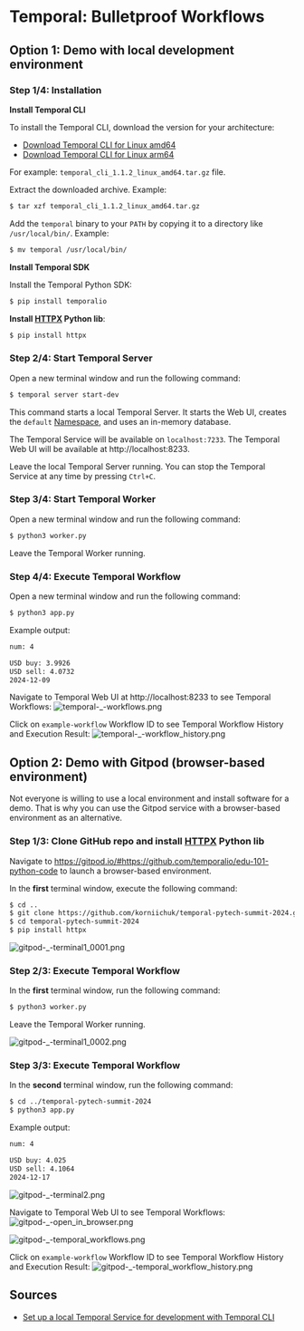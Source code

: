 # Temporal: Bulletproof Workflows

## Option 1: Demo with local development environment
### Step 1/4: Installation
**Install Temporal CLI**

To install the Temporal CLI, download the version for your architecture:
- [Download Temporal CLI for Linux amd64](https://temporal.download/cli/archive/latest?platform=linux&arch=amd64)
- [Download Temporal CLI for Linux arm64](https://temporal.download/cli/archive/latest?platform=linux&arch=arm64)

For example: `temporal_cli_1.1.2_linux_amd64.tar.gz` file.

Extract the downloaded archive. Example:
```sh
$ tar xzf temporal_cli_1.1.2_linux_amd64.tar.gz
```

Add the `temporal` binary to your `PATH` by copying it to a directory like `/usr/local/bin/`.
Example:
```sh
$ mv temporal /usr/local/bin/
```

**Install Temporal SDK**

Install the Temporal Python SDK:
```sh
$ pip install temporalio
```

**Install [HTTPX](https://github.com/encode/httpx/) Python lib**:
```sh
$ pip install httpx
```

### Step 2/4: Start Temporal Server
Open a new terminal window and run the following command:
```sh
$ temporal server start-dev
```

This command starts a local Temporal Server. It starts the Web UI, creates the `default` [Namespace](https://docs.temporal.io/namespaces?_gl=1*c6vqdb*_gcl_au*MTIwMzc0ODY4OC4xNzMzMjU2NDU0*_ga*MTY3NTk4Mzk3MC4xNzMzMjU2NDU0*_ga_R90Q9SJD3D*MTczMzY5MjczMy45LjEuMTczMzY5MzM1My4wLjAuMA..), and uses an in-memory database.

The Temporal Service will be available on `localhost:7233`.
The Temporal Web UI will be available at http://localhost:8233.

Leave the local Temporal Server running. You can stop the Temporal Service at any time by pressing `Ctrl+C`.

### Step 3/4: Start Temporal Worker
Open a new terminal window and run the following command:
```sh
$ python3 worker.py
```
Leave the Temporal Worker running.

### Step 4/4: Execute Temporal Workflow
Open a new terminal window and run the following command:
```sh
$ python3 app.py
```

Example output:
```sh
num: 4

USD buy: 3.9926
USD sell: 4.0732
2024-12-09
```

Navigate to Temporal Web UI at http://localhost:8233 to see Temporal Workflows:
![temporal-_-workflows.png](img/temporal-_-workflows.png "Temporal Workflows")

Click on `example-workflow` Workflow ID to see Temporal Workflow History and Execution Result:
![temporal-_-workflow_history.png](img/temporal-_-workflow_history.png "Temporal Workflow History")

## Option 2: Demo with Gitpod (browser-based environment)
Not everyone is willing to use a local environment and install software for a demo. That is why you can use the Gitpod service with a browser-based environment as an alternative.

### Step 1/3: Clone GitHub repo and install [HTTPX](https://github.com/encode/httpx/) Python lib
Navigate to https://gitpod.io/#https://github.com/temporalio/edu-101-python-code to launch a browser-based environment.

In the **first** terminal window, execute the following command:
```sh
$ cd ..
$ git clone https://github.com/korniichuk/temporal-pytech-summit-2024.git
$ cd temporal-pytech-summit-2024
$ pip install httpx
```
![gitpod-_-terminal1_0001.png](img/gitpod-_-terminal1_0001.png "Gitpod Terminal window")

### Step 2/3: Execute Temporal Workflow
In the **first** terminal window, run the following command:
```sh
$ python3 worker.py
```

Leave the Temporal Worker running.

![gitpod-_-terminal1_0002.png](img/gitpod-_-terminal1_0002.png "Gitpod Terminal window")

### Step 3/3: Execute Temporal Workflow
In the **second** terminal window, run the following command:
```sh
$ cd ../temporal-pytech-summit-2024
$ python3 app.py
```

Example output:
```sh
num: 4

USD buy: 4.025
USD sell: 4.1064
2024-12-17
```

![gitpod-_-terminal2.png](img/gitpod-_-terminal2.png "Gitpod Terminal window")

Navigate to Temporal Web UI to see Temporal Workflows:  
![gitpod-_-open_in_browser.png](img/gitpod-_-open_in_browser.png "Gitpod Open in browser")

![gitpod-_-temporal_workflows.png](img/gitpod-_-temporal_workflows.png "Gitpod Temporal Workflows")

Click on `example-workflow` Workflow ID to see Temporal Workflow History and Execution Result:
![gitpod-_-temporal_workflow_history.png](img/gitpod-_-temporal_workflow_history.png "GitPod Temporal Workflow History")

## Sources
- [Set up a local Temporal Service for development with Temporal CLI](https://learn.temporal.io/getting_started/python/dev_environment/?os=linux#set-up-a-local-temporal-development-cluster)

